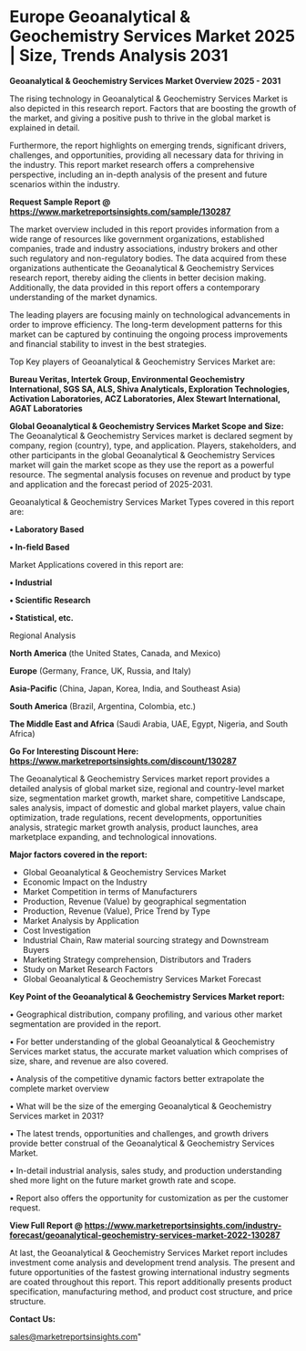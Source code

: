 # Europe Geoanalytical & Geochemistry Services Market 2025 | Size, Trends Analysis 2031

<Strong> Geoanalytical & Geochemistry Services Market Overview 2025 - 2031</strong>

The rising technology in Geoanalytical & Geochemistry Services Market is also depicted in this research report. Factors that are boosting the growth of the market, and giving a positive push to thrive in the global market is explained in detail.

Furthermore, the report highlights on emerging trends, significant drivers, challenges, and opportunities, providing all necessary data for thriving in the industry. This report market research offers a comprehensive perspective, including an in-depth analysis of the present and future scenarios within the industry.

<strong>Request Sample Report @ <a href=https://www.marketreportsinsights.com/sample/130287>https://www.marketreportsinsights.com/sample/130287</a></strong>

The market overview included in this report provides information from a wide range of resources like government organizations, established companies, trade and industry associations, industry brokers and other such regulatory and non-regulatory bodies. The data acquired from these organizations authenticate the Geoanalytical & Geochemistry Services research report, thereby aiding the clients in better decision making. Additionally, the data provided in this report offers a contemporary understanding of the market dynamics.

The leading players are focusing mainly on technological advancements in order to improve efficiency. The long-term development patterns for this market can be captured by continuing the ongoing process improvements and financial stability to invest in the best strategies.

Top Key players of Geoanalytical & Geochemistry Services Market are:

<strong>Bureau Veritas, Intertek Group, Environmental Geochemistry International, SGS SA, ALS, Shiva Analyticals, Exploration Technologies, Activation Laboratories, ACZ Laboratories, Alex Stewart International, AGAT Laboratories</strong>

<strong><b>Global Geoanalytical & Geochemistry Services Market Scope and Size:</b></strong>
The Geoanalytical & Geochemistry Services market is declared segment by company, region (country), type, and application. Players, stakeholders, and other participants in the global Geoanalytical & Geochemistry Services market will gain the market scope as they use the report as a powerful resource. The segmental analysis focuses on revenue and product by type and application and the forecast period of 2025-2031.

Geoanalytical & Geochemistry Services Market Types covered in this report are:

<strong>• Laboratory Based

• In-field Based</strong>

Market Applications covered in this report are:

<strong>• Industrial

• Scientific Research

• Statistical, etc.</strong> 

Regional Analysis

<strong>North America</strong> (the United States, Canada, and Mexico)

<strong>Europe</strong> (Germany, France, UK, Russia, and Italy)

<strong>Asia-Pacific</strong> (China, Japan, Korea, India, and Southeast Asia)

<strong>South America</strong> (Brazil, Argentina, Colombia, etc.)

<strong>The Middle East and Africa</strong> (Saudi Arabia, UAE, Egypt, Nigeria, and South Africa)

<strong>Go For Interesting Discount Here: <a href=https://www.marketreportsinsights.com/discount/130287>https://www.marketreportsinsights.com/discount/130287</a></strong>

The Geoanalytical & Geochemistry Services market report provides a detailed analysis of global market size, regional and country-level market size, segmentation market growth, market share, competitive Landscape, sales analysis, impact of domestic and global market players, value chain optimization, trade regulations, recent developments, opportunities analysis, strategic market growth analysis, product launches, area marketplace expanding, and technological innovations.

<strong><b>Major factors covered in the report:</b></strong>
<ul>
  <li>Global Geoanalytical & Geochemistry Services Market </li>
  <li>Economic Impact on the Industry</li>
  <li>Market Competition in terms of Manufacturers</li>
  <li>Production, Revenue (Value) by geographical segmentation</li>
  <li>Production, Revenue (Value), Price Trend by Type</li>
  <li>Market Analysis by Application</li>
  <li>Cost Investigation</li>
  <li>Industrial Chain, Raw material sourcing strategy and Downstream Buyers</li>
  <li>Marketing Strategy comprehension, Distributors and Traders</li>
  <li>Study on Market Research Factors</li>
  <li>Global Geoanalytical & Geochemistry Services Market Forecast</li>
</ul>

<strong><b>Key Point of the Geoanalytical & Geochemistry Services Market report:</b></strong>

• Geographical distribution, company profiling, and various other market segmentation are provided in the report.

• For better understanding of the global Geoanalytical & Geochemistry Services market status, the accurate market valuation which comprises of size, share, and revenue are also covered.

• Analysis of the competitive dynamic factors better extrapolate the complete market overview

• What will be the size of the emerging Geoanalytical & Geochemistry Services market in 2031?

• The latest trends, opportunities and challenges, and growth drivers provide better construal of the Geoanalytical & Geochemistry Services Market.

• In-detail industrial analysis, sales study, and production understanding shed more light on the future market growth rate and scope.

• Report also offers the opportunity for customization as per the customer request.

<strong><b>View Full Report @ <a href=https://www.marketreportsinsights.com/industry-forecast/geoanalytical-geochemistry-services-market-2022-130287>https://www.marketreportsinsights.com/industry-forecast/geoanalytical-geochemistry-services-market-2022-130287</a></b></strong>


At last, the Geoanalytical & Geochemistry Services Market report includes investment come analysis and development trend analysis. The present and future opportunities of the fastest growing international industry segments are coated throughout this report. This report additionally presents product specification, manufacturing method, and product cost structure, and price structure.

<strong>Contact Us:</strong>

sales@marketreportsinsights.com"
